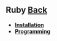 ## Ruby [Back](./../ProgrammingMenu.md)

* [**Installation**](./installation/installation.md)
* [**Programming**](./programming/programming.md)
